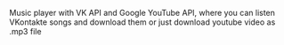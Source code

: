 Music player with VK API and Google YouTube API, where you can listen VKontakte songs and download them or just download youtube video as .mp3 file
